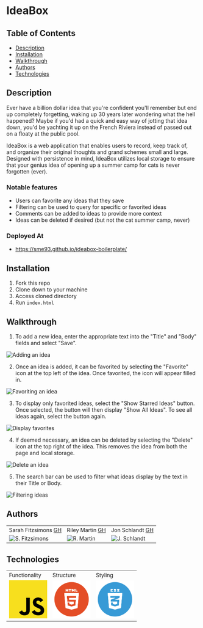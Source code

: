 # IdeaBox

## Table of Contents
* [Description](#description)
* [Installation](#installation)
* [Walkthrough](#walkthrough)
* [Authors](#authors)
* [Technologies](#technologies)

## Description

Ever have a billion dollar idea that you're confident you'll remember but end up completely forgetting, waking up 30 years later wondering what the hell happened? Maybe if you'd had a quick and easy way of jotting that idea down, you'd be yachting it up on the French Riviera instead of passed out on a floaty at the public pool.

IdeaBox is a web application that enables users to record, keep track of, and organize their original thoughts and grand schemes small and large. Designed with persistence in mind, IdeaBox utilizes local storage to ensure that your genius idea of opening up a summer camp for cats is never forgotten (ever). 

### Notable features
* Users can favorite any ideas that they save
* Filtering can be used to query for specific or favorited ideas
* Comments can be added to ideas to provide more context
* Ideas can be deleted if desired (but not the cat summer camp, never)

### Deployed At
* https://sme93.github.io/ideabox-boilerplate/


## Installation
1. Fork this repo
2. Clone down to your machine
3. Access cloned directory
4. Run `index.html`

## Walkthrough
1. To add a new idea, enter the appropriate text into the "Title" and "Body" fields and select "Save".

![Adding an idea](https://media.giphy.com/media/zsBbYENIOq9uKqMhcg/giphy.gif)

2. Once an idea is added, it can be favorited by selecting the "Favorite" icon at the top left of the idea. Once favorited, the icon will appear filled in. 

![Favoriting an idea](https://media.giphy.com/media/yflzBiPb1CsSLvbH2q/giphy.gif)

3. To display only favorited ideas, select the "Show Starred Ideas" button. Once selected, the button will then display "Show All Ideas". To see all ideas again, select the button again.

![Display favorites](https://media.giphy.com/media/nF2X9kwJHi9MUGWpGG/giphy.gif)

4. If deemed necessary, an idea can be deleted by selecting the "Delete" icon at the top right of the idea. This removes the idea from both the page and local storage.

![Delete an idea](https://media.giphy.com/media/nF2X9kwJHi9MUGWpGG/giphy.gif)

5. The search bar can be used to filter what ideas display by the text in their Title or Body.

![Filtering ideas](https://media.giphy.com/media/VTUH8skKUpfXUljatL/giphy.gif)

## Authors
<table>
    <tr>
        <td> Sarah Fitzsimons <a href="https://github.com/sme93">GH</td>
        <td> Riley Martin <a href="https://github.com/RMartin0717">GH</td>
        <td> Jon Schlandt <a href="https://github.com/jon-schlandt">GH</td>
    </tr>
    </tr>
        <td><img src="https://avatars.githubusercontent.com/u/74980483?s=400&u=666d5f139d0c221d8555a16e7f1b99069b6b9b0b&v=4" alt="S. Fitzsimons" width="125" height="auto" /></td>
        <td><img src="https://avatars.githubusercontent.com/u/76501236?s=460&u=56de3268b98bd73447d785601176518e3cd0141c&v=4" alt="R. Martin" width="125" height="auto" /></td>
        <td><img src="https://avatars.githubusercontent.com/u/75702270?s=460&u=421bb225c458388a212f290378351ab7e30e5e10&v=4" alt="J. Schlandt" width="125" height="auto" /></td>
    </tr>
</table>

## Technologies
<table>
    <tr>
        <td>Functionality</td>
        <td>Structure</td>
        <td>Styling</td>
    </tr>
    </tr>
        <td><img src="./images/readme/js-icon.png" alt="javascript" width="100" height="auto" /></td>
        <td><img src="./images/readme/html-logo.png" alt="html" width="100" height="auto" /></td>
        <td><img src="./images/readme/css-logo.png" alt="css" width="100" height="auto" /></td>
    </tr>
</table>